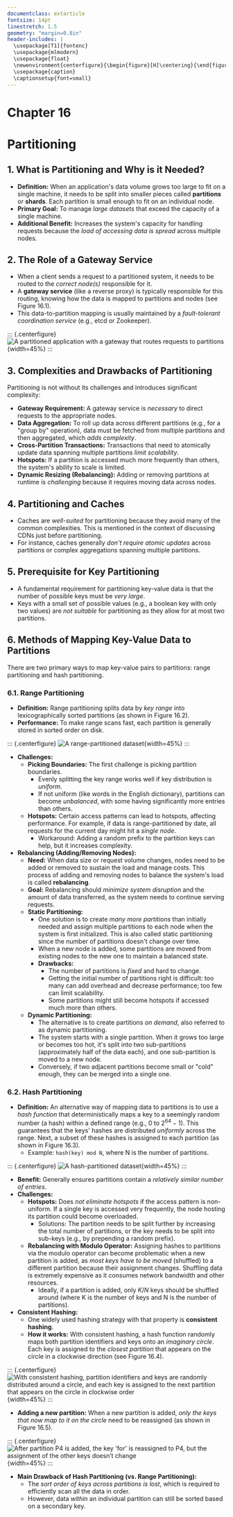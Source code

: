 ```yaml
---
documentclass: extarticle
fontsize: 14pt
linestretch: 1.5
geometry: "margin=0.8in"
header-includes: |
  \usepackage[T1]{fontenc}
  \usepackage{mlmodern}
  \usepackage{float}
  \newenvironment{centerfigure}{\begin{figure}[H]\centering}{\end{figure}}
  \usepackage{caption}
  \captionsetup{font=small}
---
```


# Chapter 16

# Partitioning

## 1. What is Partitioning and Why is it Needed?

- **Definition:** When an application's data volume grows too large to fit on a single machine, it needs to be split into smaller pieces called **partitions** or **shards**. Each partition is small enough to fit on an individual node.
- **Primary Goal:** To manage _large datasets_ that exceed the capacity of a single machine.
- **Additional Benefit:** Increases the system's capacity for handling requests because the _load of accessing data is spread_ across multiple nodes.

## 2. The Role of a Gateway Service

- When a client sends a request to a partitioned system, it needs to be routed to the _correct node(s)_ responsible for it.
- A **gateway service** (like a reverse proxy) is typically responsible for this routing, knowing how the data is mapped to partitions and nodes (see Figure 16.1).
- This data-to-partition mapping is usually maintained by a _fault-tolerant coordination service_ (e.g., etcd or Zookeeper).

::: {.centerfigure}
![A partitioned application with a gateway that routes requests to partitions](16_1.png){width=45%}
:::

## 3. Complexities and Drawbacks of Partitioning

Partitioning is not without its challenges and introduces significant complexity:

- **Gateway Requirement:** A gateway service is _necessary_ to direct requests to the appropriate nodes.
- **Data Aggregation:** To roll up data across different partitions (e.g., for a "group by" operation), data must be fetched from multiple partitions and then aggregated, which _adds complexity_.
- **Cross-Partition Transactions:** Transactions that need to atomically update data spanning multiple partitions _limit scalability_.
- **Hotspots:** If a partition is accessed much more frequently than others, the system's ability to scale is limited.
- **Dynamic Resizing (Rebalancing):** Adding or removing partitions at runtime is _challenging_ because it requires moving data across nodes.

## 4. Partitioning and Caches

- Caches are _well-suited_ for partitioning because they avoid many of the common complexities. This is mentioned in the context of discussing CDNs just before partitioning.
- For instance, caches generally _don't require atomic updates_ across partitions or complex aggregations spanning multiple partitions.

## 5. Prerequisite for Key Partitioning

- A fundamental requirement for partitioning key-value data is that the number of possible keys must be _very large_.
- Keys with a small set of possible values (e.g., a boolean key with only two values) are _not suitable_ for partitioning as they allow for at most two partitions.

## 6. Methods of Mapping Key-Value Data to Partitions

There are two primary ways to map key-value pairs to partitions: range partitioning and hash partitioning.

### 6.1. Range Partitioning

- **Definition:** Range partitioning splits data by _key range_ into lexicographically sorted partitions (as shown in Figure 16.2).
- **Performance:** To make range scans fast, each partition is generally stored in sorted order on disk.

::: {.centerfigure}
![A range-partitioned dataset](16_2.png){width=45%}
:::

- **Challenges:**
  - **Picking Boundaries:** The first challenge is picking partition boundaries.
    - Evenly splitting the key range works well if key distribution is _uniform_.
    - If not uniform (like words in the English dictionary), partitions can become _unbalanced_, with some having significantly more entries than others.
  - **Hotspots:** Certain access patterns can lead to hotspots, affecting performance. For example, if data is range-partitioned by date, all requests for the current day might hit a _single node_.
    - Workaround: Adding a random prefix to the partition keys can help, but it increases complexity.
- **Rebalancing (Adding/Removing Nodes):**
  - **Need:** When data size or request volume changes, nodes need to be added or removed to sustain the load and manage costs. This process of adding and removing nodes to balance the system's load is called **rebalancing**.
  - **Goal:** Rebalancing should _minimize system disruption_ and the amount of data transferred, as the system needs to continue serving requests.
  - **Static Partitioning:**
    - One solution is to create _many more partitions_ than initially needed and assign multiple partitions to each node when the system is first initialized. This is also called static partitioning since the number of partitions doesn't change over time.
    - When a new node is added, some partitions are moved from existing nodes to the new one to maintain a balanced state.
    - **Drawbacks:**
      - The number of partitions is _fixed_ and hard to change.
      - Getting the initial number of partitions right is difficult: too many can add overhead and decrease performance; too few can limit scalability.
      - Some partitions might still become hotspots if accessed much more than others.
  - **Dynamic Partitioning:**
    - The alternative is to create partitions _on demand_, also referred to as dynamic partitioning.
    - The system starts with a single partition. When it grows too large or becomes too hot, it's split into two sub-partitions (approximately half of the data each), and one sub-partition is moved to a new node.
    - Conversely, if two adjacent partitions become small or "cold" enough, they can be merged into a single one.

### 6.2. Hash Partitioning

- **Definition:** An alternative way of mapping data to partitions is to use a _hash function_ that deterministically maps a key to a seemingly random number (a hash) within a defined range (e.g., 0 to $2^{64}-1$). This guarantees that the keys' hashes are distributed _uniformly_ across the range. Next, a subset of these hashes is assigned to each partition (as shown in Figure 16.3).
  - Example: `hash(key) mod N`, where N is the number of partitions.

::: {.centerfigure}
![A hash-partitioned dataset](16_3.png){width=45%}
:::

- **Benefit:** Generally ensures partitions contain a _relatively similar number of entries_.
- **Challenges:**
  - **Hotspots:** Does _not eliminate hotspots_ if the access pattern is non-uniform. If a single key is accessed very frequently, the node hosting its partition could become overloaded.
    - Solutions: The partition needs to be split further by increasing the total number of partitions, or the key needs to be split into sub-keys (e.g., by prepending a random prefix).
  - **Rebalancing with Modulo Operator:** Assigning hashes to partitions via the modulo operator can become problematic when a new partition is added, as _most keys have to be moved_ (shuffled) to a different partition because their assignment changes. Shuffling data is extremely expensive as it consumes network bandwidth and other resources.
    - Ideally, if a partition is added, only $K/N$ keys should be shuffled around (where K is the number of keys and N is the number of partitions).
- **Consistent Hashing:**
  - One widely used hashing strategy with that property is **consistent hashing**.
  - **How it works:** With consistent hashing, a hash function randomly maps both partition identifiers and keys onto an _imaginary circle_. Each key is assigned to the _closest partition_ that appears on the circle in a clockwise direction (see Figure 16.4).

::: {.centerfigure}
![With consistent hashing, partition identifiers and keys are randomly distributed around a circle, and each key is assigned to the next partition that appears on the circle in clockwise order](16_4.png){width=45%}
:::

- **Adding a new partition:** When a new partition is added, _only the keys that now map to it on the circle_ need to be reassigned (as shown in Figure 16.5).

::: {.centerfigure}
![After partition P4 is added, the key 'for' is reassigned to P4, but the assignment of the other keys doesn’t change](16_5.png){width=45%}
:::

- **Main Drawback of Hash Partitioning (vs. Range Partitioning):**
  - The _sort order of keys across partitions is lost_, which is required to efficiently scan all the data in order.
  - However, data _within_ an individual partition can still be sorted based on a secondary key.
